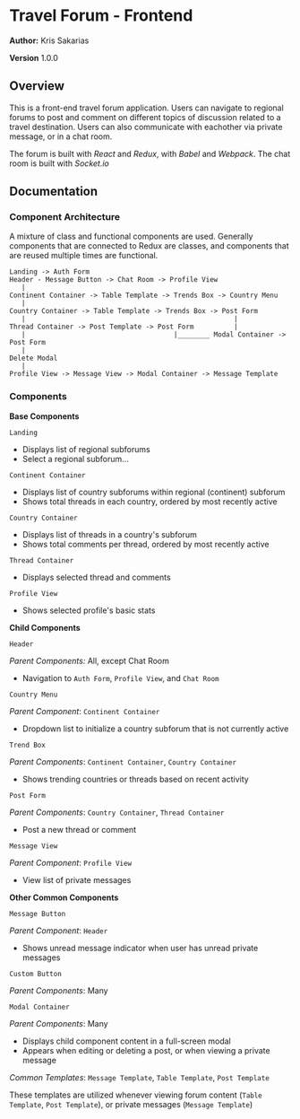 # Travel Forum - Frontend

**Author:** Kris Sakarias

**Version** 1.0.0


## Overview

This is a front-end travel forum application. Users can navigate to regional forums to post and comment on different topics of discussion related to a travel destination. Users can also communicate with eachother via private message, or in a chat room.


The forum is built with *React* and *Redux*, with *Babel* and *Webpack*. The chat room is built with *Socket.io*


## Documentation 

### Component Architecture

A mixture of class and functional components are used. Generally components that are connected to Redux are classes, and components that are reused multiple times are functional.

```
Landing -> Auth Form
Header - Message Button -> Chat Room -> Profile View
   |
Continent Container -> Table Template -> Trends Box -> Country Menu
   |
Country Container -> Table Template -> Trends Box -> Post Form
   |                                                    |
Thread Container -> Post Template -> Post Form          |
   |                                     |________ Modal Container -> Post Form
   |                                                                  Delete Modal
   |
Profile View -> Message View -> Modal Container -> Message Template
```

### Components

**Base Components**

`Landing`
- Displays list of regional subforums
- Select a regional subforum...

`Continent Container`
- Displays list of country subforums within regional (continent) subforum
- Shows total threads in each country, ordered by most recently active

`Country Container`
- Displays list of threads in a country's subforum
- Shows total comments per thread, ordered by most recently active

`Thread Container`
- Displays selected thread and comments

`Profile View`
- Shows selected profile's basic stats


**Child Components**

`Header`

*Parent Components:* All, except Chat Room
- Navigation to `Auth Form`, `Profile View`, and `Chat Room`

`Country Menu`

*Parent Component*: `Continent Container`
- Dropdown list to initialize a country subforum that is not currently active

`Trend Box`

*Parent Components*: `Continent Container`, `Country Container`
- Shows trending countries or threads based on recent activity 

`Post Form`

*Parent Components*: `Country Container`, `Thread Container`
- Post a new thread or comment

`Message View`

*Parent Component*: `Profile View`
- View list of private messages


**Other Common Components**

`Message Button`

*Parent Component*: `Header`
- Shows unread message indicator when user has unread private messages

`Custom Button`

*Parent Components*: Many 

`Modal Container`

*Parent Components*: Many
- Displays child component content in a full-screen modal
- Appears when editing or deleting a post, or when viewing a private message


*Common Templates*: `Message Template`, `Table Template`, `Post Template`

These templates are utilized whenever viewing forum content (`Table Template`, `Post Template`), or private messages (`Message Template`)


